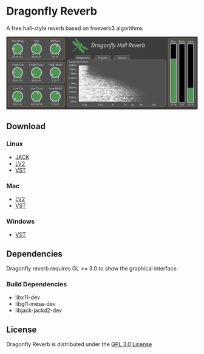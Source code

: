 # Dragonfly Reverb
A free hall-style reverb based on freeverb3 algorithms

![Screenshot](screenshot.png)

## Download

### Linux
* [JACK](https://github.com/michaelwillis/dragonfly-reverb/releases/download/0.9.1/DragonflyReverb-JACK-linux-64bit-v0.9.1.tar.gz)
* [LV2](https://github.com/michaelwillis/dragonfly-reverb/releases/download/0.9.1/DragonflyReverb-LV2-linux-64bit-v0.9.1.tar.gz)
* [VST](https://github.com/michaelwillis/dragonfly-reverb/releases/download/0.9.1/DragonflyReverb-VST-linux-64bit-v0.9.1.tar.gz)

### Mac
* [LV2](https://github.com/michaelwillis/dragonfly-reverb/releases/download/0.9.1/DragonflyReverb-LV2-macos-64bit-v0.9.1.zip)
* [VST](https://github.com/michaelwillis/dragonfly-reverb/releases/download/0.9.1/DragonflyReverb-VST-macos-64bit-v0.9.1.zip)

### Windows
* [VST](https://github.com/michaelwillis/dragonfly-reverb/releases/download/0.9.1/DragonflyReverb-VST-win-64bit-v0.9.1.zip)

## Dependencies

Dragonfly reverb requires GL >= 3.0 to show the graphical interface.

### Build Dependencies

* libx11-dev
* libgl1-mesa-dev
* libjack-jackd2-dev

## License

Dragonfly Reverb is distributed under the [GPL 3.0 License](https://www.gnu.org/licenses/gpl-3.0.en.html)
